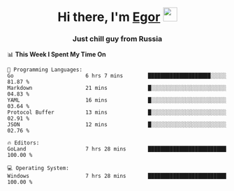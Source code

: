 
<h1 align="center">Hi there, I'm <a href="https://daniilshat.ru/" target="_blank">Egor</a> 
<img src="https://github.com/blackcater/blackcater/raw/main/images/Hi.gif" height="32"/></h1>
<h3 align="center">Just chill guy from Russia</h3>

<!--START_SECTION:waka-->
📊 **This Week I Spent My Time On** 

```text
💬 Programming Languages: 
Go                       6 hrs 7 mins        ████████████████████░░░░░   81.87 % 
Markdown                 21 mins             █░░░░░░░░░░░░░░░░░░░░░░░░   04.83 % 
YAML                     16 mins             █░░░░░░░░░░░░░░░░░░░░░░░░   03.64 % 
Protocol Buffer          13 mins             █░░░░░░░░░░░░░░░░░░░░░░░░   02.91 % 
JSON                     12 mins             █░░░░░░░░░░░░░░░░░░░░░░░░   02.76 % 

🔥 Editors: 
GoLand                   7 hrs 28 mins       █████████████████████████   100.00 % 

💻 Operating System: 
Windows                  7 hrs 28 mins       █████████████████████████   100.00 % 
```


<!--END_SECTION:waka-->
